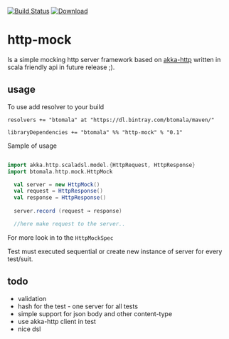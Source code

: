 [![Build Status](https://travis-ci.org/btomala/http-mock.svg?branch=master)](https://travis-ci.org/btomala/http-mock)
[![Download](https://api.bintray.com/packages/btomala/maven/http-mock/images/download.svg) ](https://bintray.com/btomala/maven/http-mock/_latestVersion)
 
# http-mock

Is a simple mocking http server framework based on [akka-http](akka.io) written in scala friendly api in future release ;).

## usage 

To use add resolver to your build

```
resolvers += "btomala" at "https://dl.bintray.com/btomala/maven/"

libraryDependencies += "btomala" %% "http-mock" % "0.1"
```

Sample of usage

```scala

import akka.http.scaladsl.model.{HttpRequest, HttpResponse}
import btomala.http.mock.HttpMock

  val server = new HttpMock()
  val request = HttpResponse()
  val response = HttpResponse()
  
  server.record (request → response)

  //here make request to the server..

```

For more look in to the `HttpMockSpec`

Test must executed sequential or create new instance of server for every test/suit.

## todo

 - validation
 - hash for the test - one server for all tests
 - simple support for json body and other content-type
 - use akka-http client in test
 - nice dsl
